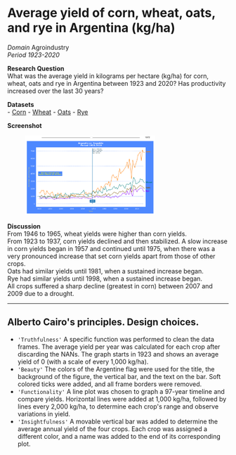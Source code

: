 # Average yield of corn, wheat, oats, and rye in Argentina (kg/ha)

*Domain* Agroindustry\
*Period 1923-2020*

**Research Question**\
What was the average yield in kilograms per hectare (kg/ha) for corn, wheat, oats and rye in Argentina between 1923 and 2020? Has productivity increased over the last 30 years?

**Datasets**\
 \- [Corn](https://github.com/lfgajdem/Corn-Wheat-Oats-Rye/blob/main/assets/maiz-serie-1923-2019.csv
) - [Wheat](https://github.com/lfgajdem/Corn-Wheat-Oats-Rye/blob/main/assets/trigo-serie-1923-2020-anual.csv
) - [Oats](https://github.com/lfgajdem/Corn-Wheat-Oats-Rye/blob/main/assets/avena-serie-1923-2020.csv
) - [Rye](https://github.com/lfgajdem/Corn-Wheat-Oats-Rye/blob/main/assets/centeno-serie-1923-2020.csv
)

**Screenshot**
<figure>
   <img src="./images/crops01.png" 
   alt="The yield (in kilograms per hectare) in 1972 was..." 
   title="yield (kg/ha) year 1972"
   width=70%
   height=auto >
</figure>

**Discussion**\
From 1946 to 1965, wheat yields were higher than corn yields.\
From 1923 to 1937, corn yields declined and then stabilized. A slow increase in corn yields began in 1957 and continued until 1975, when there was a very pronounced increase that set corn yields apart from those of other crops.\
Oats had similar yields until 1981, when a sustained increase began.\
Rye had similar yields until 1998, when a sustained increase began.\
All crops suffered a sharp decline (greatest in corn) between 2007 and 2009 due to a drought.

---
## Alberto Cairo's principles. Design choices.
- `'Truthfulness'` A specific function was performed to clean the data frames. The average yield per year was calculated for each crop after discarding the NANs. The graph starts in 1923 and shows an average yield of 0 (with a scale of every 1,000 kg/ha).
- `'Beauty'` The colors of the Argentine flag were used for the title, the background of the figure, the vertical bar, and the text on the bar. Soft colored ticks were added, and all frame borders were removed.
- `'Functionality'` A line plot was chosen to graph a 97-year timeline and compare yields. Horizontal lines were added at 1,000 kg/ha, followed by lines every 2,000 kg/ha, to determine each crop's range and observe variations in yield.
- `'Insightfulness'` A movable vertical bar was added to determine the average annual yield of the four crops.
Each crop was assigned a different color, and a name was added to the end of its corresponding plot. 

